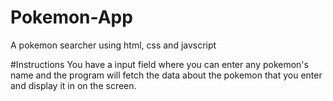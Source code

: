 # Pokemon-App
A pokemon searcher using html, css and javscript

#Instructions
You have a input field where you can enter any pokemon's name and the program will fetch the data about the pokemon that you enter and display it in on the screen.
